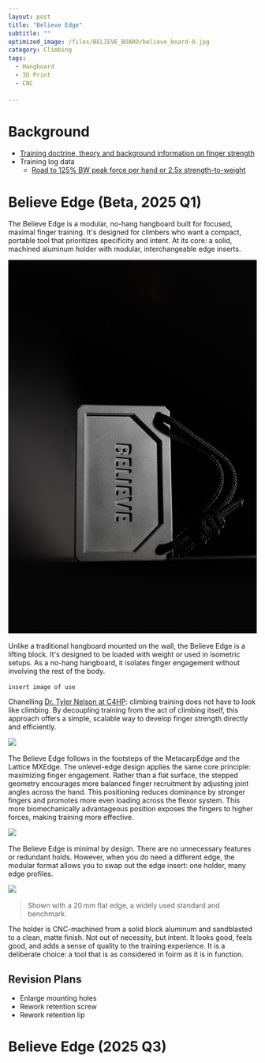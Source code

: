 ```yaml
---
layout: post
title: "Believe Edge"
subtitle: "" 
optimized_image: /files/BELIEVE_BOARD/believe_board-0.jpg
category: Climbing
tags:
  - Hangboard
  - 3D Print
  - CNC

---
```


# Background

- [Training doctrine, theory and background information on finger strength](https://anthony-r-h.github.io/HANGBOARD/)
- Training log data 
  - [Road to 125% BW peak force per hand or 2.5x strength-to-weight](https://app.hex.tech/9a6322c1-adb4-4168-adca-6aa7b9ce187d/app/ca62e5cd-a85c-496a-b27c-0cb002bf7f62/latest?selectedStaticCellId=aff79831-20f7-449b-8e51-853728c0903d)


# Believe Edge (Beta, 2025 Q1)

The Believe Edge is a modular, no-hang hangboard built for focused, maximal finger training. It's designed for climbers who want a compact, portable tool that prioritizes specificity and intent. At its core: a solid, machined aluminum holder with modular, interchangeable edge inserts.

<img src="/files/BELIEVE_BOARD/believe_board-2.jpg">

Unlike a traditional hangboard mounted on the wall, the Believe Edge is a lifting block. It's designed to be loaded with weight or used in isometric setups. As a no-hang hangboard, it isolates finger engagement without involving the rest of the body.

```insert image of use```

Chanelling [Dr. Tyler Nelson at C4HP](https://www.camp4humanperformance.com/): climbing training does not have to look like climbing. By decoupling training from the act of climbing itself, this approach offers a simple, scalable way to develop finger strength directly and efficiently.

<img src="/files/BELIEVE_BOARD/believe_board.jpg">

The Believe Edge follows in the footsteps of the MetacarpEdge and the Lattice MXEdge. The unlevel-edge design applies the same core principle: maximizing finger engagement. Rather than a flat surface, the stepped geometry encourages more balanced finger recruitment by adjusting joint angles across the hand. This positioning reduces dominance by stronger fingers and promotes more even loading across the flexor system. This more biomechanically advantageous position exposes the fingers to higher forces, making training more effective.

<img src="/files/BELIEVE_BOARD/believe_board-3.jpg">

The Believe Edge is minimal by design.  There are no unnecessary features or redundant holds. However, when you do need a different edge, the modular format allows you to swap out the edge insert: one holder, many edge profiles.

<img src="/files/BELIEVE_BOARD/believe_board-4.jpg">

> Shown with a 20 mm flat edge, a widely used standard and benchmark.

The holder is CNC-machined from a solid block aluminum and sandblasted to a clean, matte finish. Not out of necessity, but intent. It looks good, feels good, and adds a sense of quality to the training experience. It is a deliberate choice: a tool that is as considered in foirm as it is in function.

## Revision Plans

- Enlarge mounting holes
- Rework retention screw
- Rework retention lip

# Believe Edge (2025 Q3)